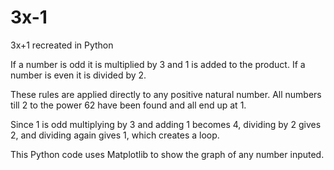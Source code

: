 # 3x-1
3x+1 recreated in Python

If a number is odd it is multiplied by 3 and 1 is added to the product.
If a number is even it is divided by 2.

These rules are applied directly to any positive natural number.
All numbers till 2 to the power 62 have been found and all end up at 1.

Since 1 is odd multiplying by 3 and adding 1 becomes 4, dividing by 2 gives 2, and dividing again gives 1, which creates a loop.

This Python code uses Matplotlib to show the graph of any number inputed.
